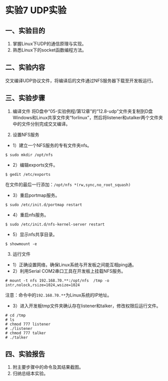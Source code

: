 # 实验7 UDP实验
## 一、实验目的

1. 掌握Linux下UDP的通信原理与实现。
2. 熟悉Linux下的socket函数编程方法。
## 二、实验内容
交叉编译UDP协议文件，将编译后的文件通过NFS服务器下载至开发板运行。
## 三、实验步骤

1. 编译文件
    将D盘中“05-实验例程/第12章”的“12.8-udp”文件夹复制到D盘Windows和Linux共享文件夹“forlinux”，然后将listener和utalker两个文件夹中的文件分别完成交叉编译。

2. 设置NFS服务

- 1）建立一个NFS服务的专有文件夹nfs。
```shell
$ sudo mkdir /opt/nfs
```
- 2）编辑exports文件。
```shell
$ gedit /etc/exports
```
在文件的最后一行添加：`/opt/nfs *(rw,sync,no_root_squash)` 

- 3）重启portmap服务。
```shell
$ sudo /etc/init.d/portmap restart
```
- 4）重启nfs服务。
```shell
$ sudo /etc/init.d/nfs-kernel-server restart
```
- 5）显示nfs共享目录。
```shell
$ showmount -e 
````
3. 运行文件
- 1）正确设置网络，确保Linux系统与开发板之间能互相ping通。
- 2）利用Serial COM2串口工具在开发板上挂载NFS服务。
```shell
# mount -t nfs 192.168.70.**:/opt/nfs  /tmp -o intr,nolock,rsize=1024,wsize=1024
```
注意：命令中的`192.168.70.**`为Linux系统的IP地址。
- 3）进入开发板tmp文件夹确认存在listener和talker，修改权限后运行文件。
```shell
# cd /tmp
# ls
# chmod 777 listener
# ./listener
# chmod 777 talker
# ./talker
```
## 四、实验报告
1. 附主要步骤中的命令及其结果截图。
2. 归纳总结本实验。
